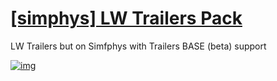# [[simphys] LW Trailers Pack](https://steamcommunity.com/sharedfiles/filedetails/?id=2081658555)
LW Trailers but on Simfphys with Trailers BASE (beta) support

[![img](https://steamuserimages-a.akamaihd.net/ugc/1008187723841159394/B75273B60BE7D15B09954E89D5B65713B8691798/?imw=268&imh=268&ima=fit&impolicy=Letterbox&imcolor=%23000000&letterbox=true)](https://steamcommunity.com/sharedfiles/filedetails/?id=2081658555)
